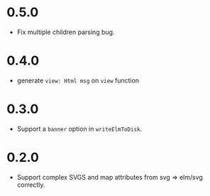 # 0.5.0

- Fix multiple children parsing bug.

# 0.4.0

- generate `view: Html msg` on `view` function

# 0.3.0

- Support a `banner` option in `writeElmToDisk`.

# 0.2.0

- Support complex SVGS and map attributes from svg => elm/svg correctly.
